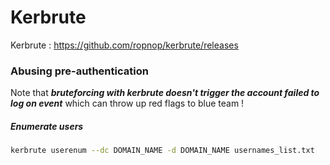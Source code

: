 # Kerbrute

Kerbrute : https://github.com/ropnop/kerbrute/releases

### Abusing pre-authentication
Note that ***bruteforcing with kerbrute doesn't trigger the account failed to log on event*** which can throw up red flags to blue team ! 

##### Enumerate users
```bash
kerbrute userenum --dc DOMAIN_NAME -d DOMAIN_NAME usernames_list.txt
```